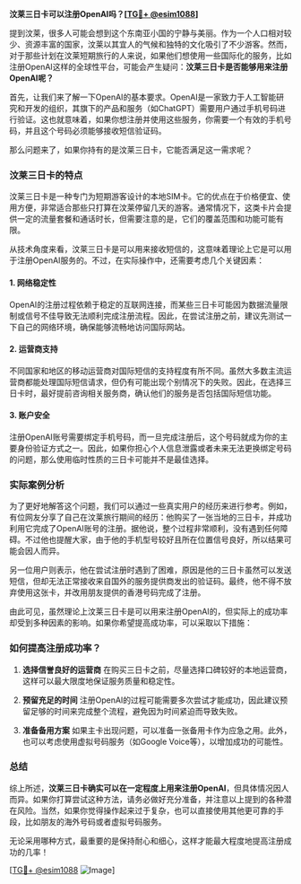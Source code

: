 **汶莱三日卡可以注册OpenAI吗？[[TG💪+ @esim1088](https://t.me/s/esim1088)]**

提到汶莱，很多人可能会想到这个东南亚小国的宁静与美丽。作为一个人口相对较少、资源丰富的国家，汶莱以其宜人的气候和独特的文化吸引了不少游客。然而，对于那些计划在汶莱短期旅行的人来说，如果他们想使用一些国际化的服务，比如注册OpenAI这样的全球性平台，可能会产生疑问：**汶莱三日卡是否能够用来注册OpenAI呢？**

首先，让我们来了解一下OpenAI的基本要求。OpenAI是一家致力于人工智能研究和开发的组织，其旗下的产品和服务（如ChatGPT）需要用户通过手机号码进行验证。这也就意味着，如果你想注册并使用这些服务，你需要一个有效的手机号码，并且这个号码必须能够接收短信验证码。

那么问题来了，如果你持有的是汶莱三日卡，它能否满足这一需求呢？

### 汶莱三日卡的特点

汶莱三日卡是一种专门为短期游客设计的本地SIM卡。它的优点在于价格便宜、使用方便，非常适合那些只打算在汶莱停留几天的游客。通常情况下，这类卡片会提供一定的流量套餐和通话时长，但需要注意的是，它们的覆盖范围和功能可能有限。

从技术角度来看，汶莱三日卡是可以用来接收短信的，这意味着理论上它是可以用于注册OpenAI服务的。不过，在实际操作中，还需要考虑几个关键因素：

#### 1. **网络稳定性**
   OpenAI的注册过程依赖于稳定的互联网连接，而某些三日卡可能因为数据流量限制或信号不佳导致无法顺利完成注册流程。因此，在尝试注册之前，建议先测试一下自己的网络环境，确保能够流畅地访问国际网站。

#### 2. **运营商支持**
   不同国家和地区的移动运营商对国际短信的支持程度有所不同。虽然大多数主流运营商都能处理国际短信请求，但仍有可能出现个别情况下的失败。因此，在选择三日卡时，最好提前咨询相关服务商，确认他们的服务是否包括国际短信功能。

#### 3. **账户安全**
   注册OpenAI账号需要绑定手机号码，而一旦完成注册后，这个号码就成为你的主要身份验证方式之一。因此，如果你担心个人信息泄露或者未来无法更换绑定号码的问题，那么使用临时性质的三日卡可能并不是最佳选择。

### 实际案例分析

为了更好地解答这个问题，我们可以通过一些真实用户的经历来进行参考。例如，有位网友分享了自己在汶莱旅行期间的经历：他购买了一张当地的三日卡，并成功利用它完成了OpenAI账号的注册。据他说，整个过程非常顺利，没有遇到任何障碍。不过他也提醒大家，由于他的手机型号较好且所在位置信号良好，所以结果可能会因人而异。

另一位用户则表示，他在尝试注册时遇到了困难，原因是他的三日卡虽然可以发送短信，但却无法正常接收来自国外的服务提供商发出的验证码。最终，他不得不放弃使用这张卡，并改用朋友提供的香港号码完成了注册。

由此可见，虽然理论上汶莱三日卡是可以用来注册OpenAI的，但实际上的成功率却受到多种因素的影响。如果你希望提高成功率，可以采取以下措施：

### 如何提高注册成功率？

1. **选择信誉良好的运营商**
   在购买三日卡之前，尽量选择口碑较好的本地运营商，这样可以最大限度地保证服务质量和稳定性。

2. **预留充足的时间**
   注册OpenAI的过程可能需要多次尝试才能成功，因此建议预留足够的时间来完成整个流程，避免因为时间紧迫而导致失败。

3. **准备备用方案**
   如果主卡出现问题，可以准备一张备用卡作为应急之用。此外，也可以考虑使用虚拟号码服务（如Google Voice等），以增加成功的可能性。

### 总结

综上所述，**汶莱三日卡确实可以在一定程度上用来注册OpenAI**，但具体情况因人而异。如果你打算尝试这种方法，请务必做好充分准备，并注意以上提到的各种潜在风险。当然，如果你觉得操作起来过于复杂，也可以直接使用其他更可靠的手段，比如朋友的海外号码或者虚拟号码服务。

无论采用哪种方式，最重要的是保持耐心和细心，这样才能最大程度地提高注册成功的几率！

[[TG💪+ @esim1088](https://t.me/s/esim1088) ![Image](https://i.postimg.cc/4NQfJmqS/Snipaste-2025-05-13-00-14-12.png)]